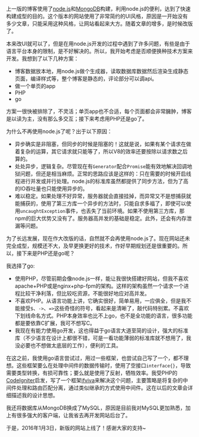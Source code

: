上一版的博客使用了[node.js](http://nodejs.org/)和[MongoDB](https://www.mongodb.org/)构建，利用node.js的便利，达到了快速构建成型的目的。这个版本的网站使用了非常简约的UI风格，原因是一开始没有多少文章，只能采用这种风格，让网站看起来大方。随着文章的增多，是时候改版了。

本来改UI就可以了，但是在用node.js开发的过程中遇到了许多问题，有些是由于语言平台本身的限制，是不好解决的。所以，我开始考虑是否顺便换种技术方案来开发。我想到了以下几种方案：  
* 博客数据放本地，用node.js做个生成器，读取数据库数据然后渲染生成静态页面，编译样式等，整个博客是静态的，评论部分可以调api。  
* 做一个单页的app  
* PHP  
* go  

方案一很快被排除了，不灵活；单页app也不合适，每个页面都会非常臃肿，博客是以读为主，没有那么多交互；接下来考虑用PHP还是go了。

为什么不再使用node.js了呢？出于以下原因：  
* 异步确实是非阻塞，但同步的时候是阻塞的！这就是说，如果有某个请求在做着复杂的运算，其它请求就只能等了，所以V8的效率还要按除以请求数之后算的。  
* 处处异步，逻辑复杂。尽管现在有`Generator`配合`Promise`能有效地解决回调地狱问题，但还是相当麻烦。正常的思路应该是这样的：只在需要的时候开启线程进行并发或并行处理。node.js的标准库虽然都提供了同步方法，但为了高的IO吞吐量也只能使用异步的。  
* 难以稳定。如果处理不好异常，服务器就会直接挂掉，而异常又不是想捕获就能捕获的，使用了第三方库一个异步的方法时，只能自求多福了，即使可以使用`uncaughtException`事件，也丢失了当前环境。如果不使用第三方库，那npm的巨大优势又没有了。服务器高并发的基础是稳定。此外，还会有内存泄漏等问题。  

为了长远发展，现在作大改版的话，自然就不会再使用node.js了。现在网站还未完全成型，规模还不大，及早更换更好的技术，作好早期规划还是很重要的。所以，接下来是PHP还是go呢？

我选择了go:  
* 使用PHP，尽管前期会像node.js一样，能让我很快搭建好网站，但我不喜欢apache+PHP或是nginx+php-fpm的架构。这样的架构虽然一个请求一个进程比较干净利落，但比较吃资源，不能很好地应对高并发。  
* 不喜欢PHP。从语言功能上讲，它确实很好，简单易用，一应俱全，但是我不能接受`$`、`->`、`=>`这些奇怪的符号，看起来是清晰了，敲代码特别累。不喜欢下划线命名方式。PHP本身效率也比不上go，也不是全功能的语言，很多功能都是要依靠C扩展，我可不想写C。  
* 我现在有能力使用go开发，这也得益于go语言大道至简的设计，强大的标准库（不少语言在设计上都很不错，可是一看功能薄弱的标准库就不想用了，我没必要也不想做太底层的工作），便利的工具。  

在这之前，我使用go语言尝试过，用过一些框架，也尝试自己写了一个，都不理想。这些框架要么在处理中间件的数据传输时，使用了空接口`interface{}`，导致需要类型转换，有损可靠性；要么就是使用了反射，牺牲效率。我受PHP的[CodeIgniter](https://www.codeigniter.com/)启发，写了一个框架[ifviva](https://github.com/iMumuMua/ifviva)来解决这个问题，主要策略是将复杂的中间件处理和路由匹配分离，通过类似继承的方式使用中间件。这在以后的文章会详细描述我的设计思想。

我还将数据库从MongoDB换成了MySQL，原因是目前我对MySQL更加熟悉，加上有很多强大的客户端，让我省去再开发网站后台了。

于是，2016年1月3日，新版的网站上线了！感谢大家的支持~


